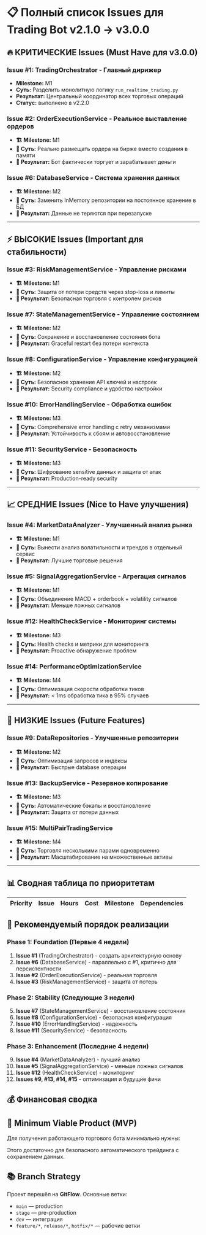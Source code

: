 # 📋 Полный список Issues для Trading Bot v2.1.0 → v3.0.0

## 🔥 КРИТИЧЕСКИЕ Issues (Must Have для v3.0.0)

### Issue #1: TradingOrchestrator - Главный дирижер
- **Milestone:** M1
- **Суть:** Разделить монолитную логику `run_realtime_trading.py`
- **Результат:** Центральный координатор всех торговых операций
- **Статус:** выполнено в v2.2.0

### Issue #2: OrderExecutionService - Реальное выставление ордеров  
- **🏗️ Milestone:** M1
- **📝 Суть:** Реально размещать ордера на бирже вместо создания в памяти
- **🎯 Результат:** Бот фактически торгует и зарабатывает деньги

### Issue #6: DatabaseService - Система хранения данных
- **🏗️ Milestone:** M2
- **📝 Суть:** Заменить InMemory репозитории на постоянное хранение в БД
- **🎯 Результат:** Данные не теряются при перезапуске

---

## ⚡ ВЫСОКИЕ Issues (Important для стабильности)

### Issue #3: RiskManagementService - Управление рисками
- **🏗️ Milestone:** M1  
- **📝 Суть:** Защита от потери средств через stop-loss и лимиты
- **🎯 Результат:** Безопасная торговля с контролем рисков

### Issue #7: StateManagementService - Управление состоянием
- **🏗️ Milestone:** M2
- **📝 Суть:** Сохранение и восстановление состояния бота
- **🎯 Результат:** Graceful restart без потери контекста

### Issue #8: ConfigurationService - Управление конфигурацией  
- **🏗️ Milestone:** M2
- **📝 Суть:** Безопасное хранение API ключей и настроек
- **🎯 Результат:** Security compliance и удобство настройки

### Issue #10: ErrorHandlingService - Обработка ошибок
- **🏗️ Milestone:** M3
- **📝 Суть:** Comprehensive error handling с retry механизмами
- **🎯 Результат:** Устойчивость к сбоям и автовосстановление

### Issue #11: SecurityService - Безопасность
- **🏗️ Milestone:** M3
- **📝 Суть:** Шифрование sensitive данных и защита от атак
- **🎯 Результат:** Production-ready security

---

## 📈 СРЕДНИЕ Issues (Nice to Have улучшения)

### Issue #4: MarketDataAnalyzer - Улучшенный анализ рынка
- **🏗️ Milestone:** M1
- **📝 Суть:** Вынести анализ волатильности и трендов в отдельный сервис
- **🎯 Результат:** Лучшие торговые решения

### Issue #5: SignalAggregationService - Агрегация сигналов  
- **🏗️ Milestone:** M1
- **📝 Суть:** Объединение MACD + orderbook + volatility сигналов
- **🎯 Результат:** Меньше ложных сигналов

### Issue #12: HealthCheckService - Мониторинг системы
- **🏗️ Milestone:** M3
- **📝 Суть:** Health checks и метрики для мониторинга
- **🎯 Результат:** Proactive обнаружение проблем

### Issue #14: PerformanceOptimizationService
- **🏗️ Milestone:** M4  
- **📝 Суть:** Оптимизация скорости обработки тиков
- **🎯 Результат:** < 1ms обработка тика в 95% случаев

---

## 🎯 НИЗКИЕ Issues (Future Features)

### Issue #9: DataRepositories - Улучшенные репозитории
- **🏗️ Milestone:** M2
- **📝 Суть:** Оптимизация запросов и индексы
- **🎯 Результат:** Быстрые database операции

### Issue #13: BackupService - Резервное копирование
- **🏗️ Milestone:** M3  
- **📝 Суть:** Автоматические бэкапы и восстановление
- **🎯 Результат:** Защита от потери данных

### Issue #15: MultiPairTradingService
- **🏗️ Milestone:** M4
- **📝 Суть:** Торговля несколькими парами одновременно  
- **🎯 Результат:** Масштабирование на множественные активы

---

## 📊 Сводная таблица по приоритетам

| Priority | Issue | Hours | Cost | Milestone | Dependencies |
|----------|-------|-------|------|-----------|--------------|

## 🚀 Рекомендуемый порядок реализации

### Phase 1: Foundation (Первые 4 недели)
1. **Issue #1** (TradingOrchestrator) - создать архитектурную основу
2. **Issue #6** (DatabaseService) - параллельно с #1, критично для персистентности  
3. **Issue #2** (OrderExecutionService) - реальная торговля
4. **Issue #3** (RiskManagementService) - защита от потерь

### Phase 2: Stability (Следующие 3 недели)  
5. **Issue #7** (StateManagementService) - восстановление состояния
6. **Issue #8** (ConfigurationService) - безопасная конфигурация
7. **Issue #10** (ErrorHandlingService) - надежность
8. **Issue #11** (SecurityService) - безопасность

### Phase 3: Enhancement (Последние 4 недели)
9. **Issue #4** (MarketDataAnalyzer) - лучший анализ
10. **Issue #5** (SignalAggregationService) - меньше ложных сигналов
11. **Issue #12** (HealthCheckService) - мониторинг
12. **Issues #9, #13, #14, #15** - оптимизация и будущие фичи

## 💰 Финансовая сводка



## 🎯 Minimum Viable Product (MVP)

Для получения работающего торгового бота минимально нужны:


Этого достаточно для безопасного автоматического трейдинга с сохранением данных.

## 📚 Branch Strategy
Проект перешёл на **GitFlow**. Основные ветки:
- `main` — production
- `stage` — pre-production
- `dev` — интеграция
- `feature/*`, `release/*`, `hotfix/*` — рабочие ветки

